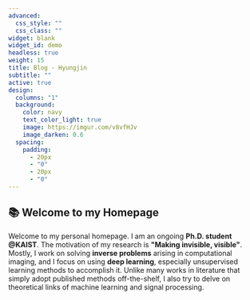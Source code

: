 ```yaml
---
advanced:
  css_style: ""
  css_class: ""
widget: blank
widget_id: demo
headless: true
weight: 15
title: Blog - Hyungjin
subtitle: ""
active: true
design:
  columns: "1"
  background:
    color: navy
    text_color_light: true
    image: https://imgur.com/v8vfHJv
    image_darken: 0.6
  spacing:
    padding:
      - 20px
      - "0"
      - 20px
      - "0"
---
```


## 📚 Welcome to my Homepage

Welcome to my personal homepage. I am an ongoing **Ph.D. student @KAIST**. The motivation of my research is **"Making invisible, visible"**. Mostly, I work on solving **inverse problems** arising in computational imaging, and I focus on using **deep learning**, especially unsupervised learning methods to accomplish it. Unlike many works in literature that simply adopt published methods off-the-shelf, I also try to delve on theoretical links of machine learning and signal processing.

<!---
## Crowd-funded open-source software

To help us develop this template and software sustainably under the MIT license, we ask all individuals and businesses that use it to help support its ongoing maintenance and development via sponsorship.

### [❤️ Click here to unlock rewards with sponsorship](https://wowchemy.com/plans/)

## You're looking at a Wowchemy _widget_

{{% callout note %}}
This homepage section is an example of adding [elements](https://sourcethemes.com/academic/docs/writing-markdown-latex/) to the [*Blank* widget](https://sourcethemes.com/academic/docs/widgets/).

Backgrounds can be applied to any section. Here, the *background* option is set give a *color gradient*.

**To remove this section, delete `content/home/demo.md`.**
{{% /callout %}}

## Get inspired

[Check out the Markdown files](https://github.com/wowchemy/starter-academic/tree/master/exampleSite) which power the [Academic Demo](https://academic-demo.netlify.app), or [view the showcase](https://wowchemy.com/user-stories/).
--->
